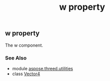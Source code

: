 ﻿---
title: w property
second_title: Aspose.3D for Python via .NET API References
description: 
type: docs
weight: 50
url: /python-net/aspose.threed.utilities/vector4/w/
is_root: false
---

## w property


The w component.

### See Also
* module [aspose.threed.utilities](../../)
* class [Vector4](/3d/python-net/aspose.threed.utilities/vector4)

